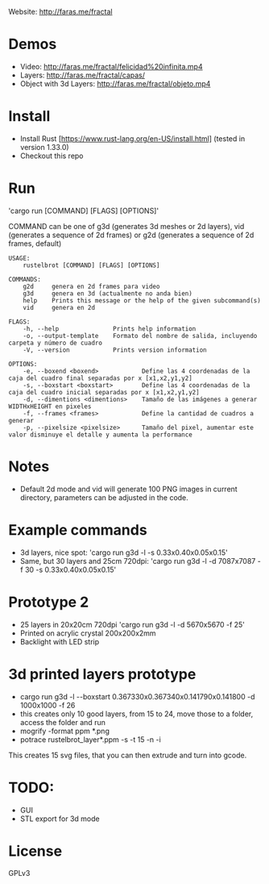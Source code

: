 Website: http://faras.me/fractal

# Demos
* Video: http://faras.me/fractal/felicidad%20infinita.mp4
* Layers: http://faras.me/fractal/capas/
* Object with 3d Layers: http://faras.me/fractal/objeto.mp4


# Install
* Install Rust [https://www.rust-lang.org/en-US/install.html] (tested in version 1.33.0)
* Checkout this repo

# Run
'cargo run [COMMAND] [FLAGS] [OPTIONS]'

COMMAND can be one of g3d (generates 3d meshes or 2d layers), vid (generates a sequence of 2d frames) or g2d (generates a sequence of 2d frames, default)

```
USAGE:
    rustelbrot [COMMAND] [FLAGS] [OPTIONS] 

COMMANDS:
    g2d     genera en 2d frames para video
    g3d     genera en 3d (actualmente no anda bien)
    help    Prints this message or the help of the given subcommand(s)
    vid     genera en 2d

FLAGS:
    -h, --help               Prints help information
    -o, --output-template    Formato del nombre de salida, incluyendo carpeta y número de cuadro
    -V, --version            Prints version information

OPTIONS:
    -e, --boxend <boxend>            Define las 4 coordenadas de la caja del cuadro final separadas por x [x1,x2,y1,y2]
    -s, --boxstart <boxstart>        Define las 4 coordenadas de la caja del cuadro inicial separadas por x [x1,x2,y1,y2]
    -d, --dimentions <dimentions>    Tamaño de las imágenes a generar WIDTHxHEIGHT en pixeles
    -f, --frames <frames>            Define la cantidad de cuadros a generar
    -p, --pixelsize <pixelsize>      Tamaño del pixel, aumentar este valor disminuye el detalle y aumenta la performance

```

# Notes
* Default 2d mode and vid will generate 100 PNG images in current directory, parameters can be adjusted in the code.


# Example commands
* 3d layers, nice spot: 'cargo run g3d -l -s 0.33x0.40x0.05x0.15'
* Same, but 30 layers and 25cm 720dpi: 'cargo run g3d -l -d 7087x7087 -f 30  -s 0.33x0.40x0.05x0.15'

# Prototype 2
* 25 layers in 20x20cm 720dpi 'cargo run g3d -l -d 5670x5670 -f 25'
* Printed on acrylic crystal 200x200x2mm
* Backlight with LED strip

# 3d printed layers prototype
* cargo run g3d -l --boxstart 0.367330x0.367340x0.141790x0.141800 -d 1000x1000 -f 26
* this creates only 10 good layers, from 15 to 24, move those to a folder, access the folder and run
* mogrify -format ppm *.png
* potrace rustelbrot_layer*.ppm -s -t 15 -n -i

This creates 15 svg files, that you can then extrude and turn into gcode.

# TODO:
- GUI
- STL export for 3d mode

# License
GPLv3
